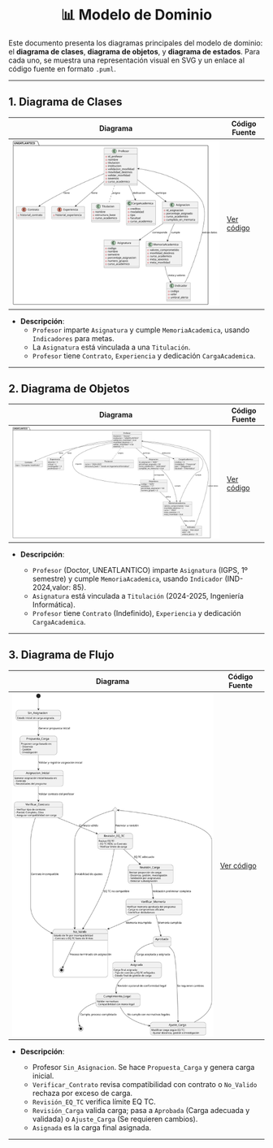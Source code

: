 <div align="center">

# 📊 Modelo de Dominio

</div>

Este documento presenta los diagramas principales del modelo de dominio: el **diagrama de clases**, **diagrama de objetos**, y **diagrama de estados**. Para cada uno, se muestra una representación visual en SVG y un enlace al código fuente en formato `.puml`.

---

## 1. Diagrama de Clases


| **Diagrama** | **Código Fuente** |
|--------------|--------------------|
| ![Diagrama de Clases](/images/modelosUML/MdD/diagramaDeClases.svg) | [Ver código](/modelosUML/MdD/diagramaDeClases.puml) |

- **Descripción**: 
  - `Profesor` imparte `Asignatura` y cumple `MemoriaAcademica`, usando `Indicadores` para metas.
  - La `Asignatura` está vinculada a una `Titulación`.
  - `Profesor` tiene `Contrato`, `Experiencia` y dedicación `CargaAcademica`.

---

## 2. Diagrama de Objetos



| **Diagrama** | **Código Fuente** |
|--------------|--------------------|
| ![Diagrama de Objetos](/images/modelosUML/MdD/diagramaDeObjetos.svg) | [Ver código](/modelosUML/MdD/diagramaDeObjetos.puml) |

- **Descripción**:

  - `Profesor` (Doctor, UNEATLANTICO) imparte `Asignatura` (IGPS, 1º semestre) y cumple `MemoriaAcademica`, usando `Indicador` (IND-2024,valor: 85).
  - `Asignatura` está vinculada a `Titulación` (2024-2025, Ingeniería Informática).
  - `Profesor` tiene `Contrato` (Indefinido), `Experiencia` y dedicación `CargaAcademica`.

---

## 3. Diagrama de Flujo


| **Diagrama** | **Código Fuente** |
|--------------|--------------------|
| ![Diagrama de Estados](/images/modelosUML/MdD/diagramaDeEstados.svg) | [Ver código](/modelosUML/MdD/diagramaDeEstados.puml) |

- **Descripción**:

  - Profesor `Sin_Asignacion`. Se hace `Propuesta_Carga` y genera carga inicial.
  - `Verificar_Contrato` revisa compatibilidad con contrato o `No_Valido` rechaza por exceso de carga.
  - `Revisión_EQ_TC` verifica límite EQ TC.
  - `Revisión_Carga` valida carga; pasa a `Aprobada` (Carga adecuada y validada) o `Ajuste_Carga` (Se requieren cambios).
  - `Asignada` es la carga final asignada.

--- 
